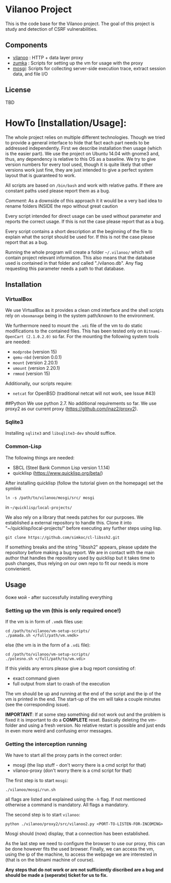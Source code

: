 # Vilanoo Project

This is the code base for the Vilanoo project. The goal of this project is study and detection of CSRF vulnerabilities.

## Components

 * [vilanoo](vilanoo-proxy/README.md) : HTTP + data layer proxy
 * [zumka](vm-setup-scripts/README.md) : Scripts for setting up the vm for usage with the proxy
 * [mosgi](mosgi/README.md): Scripts for collecting server-side execution trace, extract session data, and file I/O
## License
  TBD

# HowTo [Installation/Usage]:

The whole project relies on multiple different technologies. Though we tried to provide a general interface
to hide that fact each part needs to be addressed independently. First we describe installation then 
usage (which is the easier part). We use the project on Ubuntu 14.04 with gnome3 and, thus, any dependency
is relative to this OS as a baseline. We try to give version numbers for every tool used, though it
is quite likely that other versions work just fine, they are just intended to give a perfect system
layout that is guaranteed to work.

All scripts are based on `/bin/bash` and work with relative paths. If there are constant paths used please 
report them as a bug.

*Comment*: As a downside of this approach it it would be a very bad idea to rename folders INSIDE the repo without
great caution

Every script intended for direct usage can be used without parameter and reports the correct usage.
If this is not the case please report that as a bug.

Every script contains a short description at the beginning of the file to explain what the script should be
used for. If this is not the case please report that as a bug.

Running the whole program will create a folder `~/.vilanoo/` which will contain project relevant information.
This also means that the database used is contained in that folder and called "./vilanoo.db". Any flag
requesting this parameter needs a path to that database.

## Installation

### VirtualBox
We use VirtualBox as it provides a clean cmd interface and the shell scripts rely on `vboxmanage` being
in the system path/known to the environment.

We furthermore need to mount the `.vdi` file of the vm to do static modifications to the contained files.
This has been tested only on `Bitnami-OpenCart (2.1.0.2.0)` so far. For the mounting the following system
tools are needed:
* `modprobe` (version 15)
* `qemu-nbd` (version 0.0.1)
* `mount`    (version 2.20.1)
* `umount`   (version 2.20.1)
* `rmmod`    (version 15)

Additionally, our scripts require:
* `netcat` for OpenBSD (traditional netcat will not work, see Issue #43)

##Python
We use python 2.7. No additional requirements so far. We use proxy2 as our current proxy (https://github.com/inaz2/proxy2).

### Sqlite3
Installing `sqlite3` and `libsqlite3-dev` should suffice.


### Common-Lisp 
The following things are needed:
* SBCL (Steel Bank Common Lisp version 1.1.14)
* quicklisp (https://www.quicklisp.org/beta/)

After installing quicklisp (follow the tutorial given on the homepage) set the symlink

    ln -s /path/to/vilanoo/mosgi/src/ mosgi 

in `~/quicklisp/local-projects/`

We also rely on a library that needs patches for our purposes. We established a external
repository to handle this. Clone it into "~/quicklisp/local-projects/" before executing any
further steps using lisp.

    git clone https://github.com/simkoc/cl-libssh2.git

If something breaks and the string "libssh2" appears, please update the repository before
making a bug report. We are in contact with the main author that handles the repository
used by quicklisp but it takes time to push changes, thus relying on our own repo to fit 
our needs is more convienient.

## Usage
боже мой - after successfully installing everything

### Setting up the vm (this is only required once!)

If the vm is in form of `.vmdk` files use:


    cd /path/to/vilanoo/vm-setup-scripts/
    ./pamada.sh </full/path/vm.vmdk>


else (the vm is in the form of a `.vdi` file):


    cd /path/to/vilanoo/vm-setup-scripts/
    ./polesno.sh </full/path/to/vm.vdi>


If this yields any errors please give a bug report consisting of:
* exact command given
* full output from start to crash of the execution

The vm should be up and running at the end of the script and the ip
of the vm is printed in the end. The start-up of the vm will take
a couple minutes (see the corresponding issue).

**IMPORTANT**: If at some step something did not work out and the problem
is fixed it is important to do a **COMPLETE** reset. Basically deleting the
vm-folder and using a fresh version. No relative restart is possible and
just ends in even more weird and confusing error messages.


### Getting the interception running

We have to start all the proxy parts in the correct order:
* mosgi (the lisp stuff - don't worry there is a cmd script for that)
* vilanoo-proxy  (don't worry there is a cmd script for that)

The first step is to start `mosgi`: 

    ./vilanoo/mosgi/run.sh

all flags are listed and explained using the `-h` flag. If not mentioned otherwise a command is
mandatory. All flags a mandatory.

The second step is to start `vilanoo`: 

    python ./vilanoo/proxy2/src/vilanoo2.py <PORT-TO-LISTEN-FOR-INCOMING>

Mosgi should (now) display, that a connection has been established.

As the last step we need to configure the browser to use our proxy, this can be
done however fits the used browser.
Finally, we can access the vm, using the ip of the machine, to access the webpage we are
interested in (that is on the bitnami machine of course).


**Any steps that do not work or are not sufficiently discribed are a bug and should be
made a (seperate) ticket for us to fix.**
